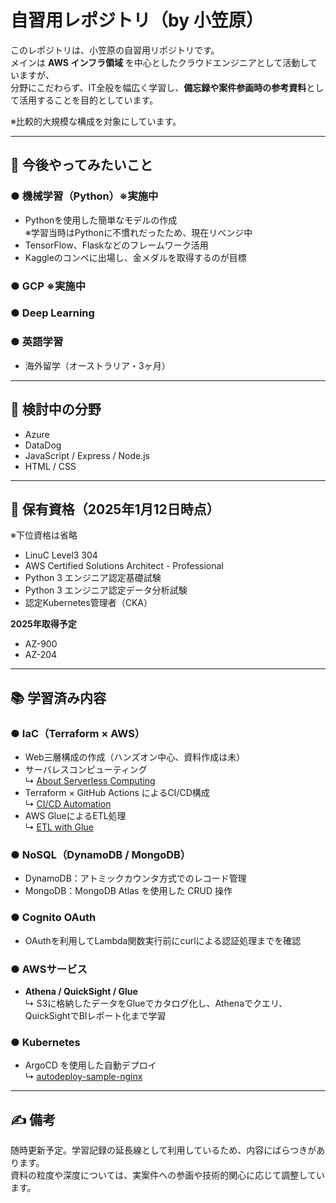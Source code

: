 # 自習用レポジトリ（by 小笠原）

このレポジトリは、小笠原の自習用リポジトリです。  
メインは **AWS インフラ領域** を中心としたクラウドエンジニアとして活動していますが、  
分野にこだわらず、IT全般を幅広く学習し、**備忘録や案件参画時の参考資料**として活用することを目的としています。

※比較的大規模な構成を対象にしています。

---

## 🚀 今後やってみたいこと

### ● 機械学習（Python）※実施中
- Pythonを使用した簡単なモデルの作成  
  ※学習当時はPythonに不慣れだったため、現在リベンジ中
- TensorFlow、Flaskなどのフレームワーク活用
- Kaggleのコンペに出場し、金メダルを取得するのが目標

### ● GCP ※実施中

### ● Deep Learning

### ● 英語学習
- 海外留学（オーストラリア・3ヶ月）

---

## 🤔 検討中の分野

- Azure
- DataDog
- JavaScript / Express / Node.js
- HTML / CSS

---

## 📜 保有資格（2025年1月12日時点）

※下位資格は省略

- LinuC Level3 304  
- AWS Certified Solutions Architect - Professional  
- Python 3 エンジニア認定基礎試験  
- Python 3 エンジニア認定データ分析試験  
- 認定Kubernetes管理者（CKA）

**2025年取得予定**
- AZ-900  
- AZ-204  

---

## 📚 学習済み内容

### ● IaC（Terraform × AWS）
- Web三層構成の作成（ハンズオン中心、資料作成は未）
- サーバレスコンピューティング  
  ↳ [About Serverless Computing](https://github.com/Karasu1t/Self_study_Git/blob/main/IaC(Terrafrom)/ServerlessComputing/README.md)
- Terraform × GitHub Actions によるCI/CD構成  
  ↳ [CI/CD Automation](https://github.com/Karasu1t/Self_study_Git/blob/main/IaC(Terrafrom)/CICDAutomation/README.md)
- AWS GlueによるETL処理  
  ↳ [ETL with Glue](https://github.com/Karasu1t/Self_study_Git/blob/main/IaC(Terrafrom)/ETL/README.md)

### ● NoSQL（DynamoDB / MongoDB）
- DynamoDB：アトミックカウンタ方式でのレコード管理
- MongoDB：MongoDB Atlas を使用した CRUD 操作

### ● Cognito OAuth
- OAuthを利用してLambda関数実行前にcurlによる認証処理までを確認

### ● AWSサービス
- **Athena / QuickSight / Glue**  
  ↳ S3に格納したデータをGlueでカタログ化し、Athenaでクエリ、QuickSightでBIレポート化まで学習

### ● Kubernetes
- ArgoCD を使用した自動デプロイ  
  ↳ [autodeploy-sample-nginx](https://github.com/Karasu1t/autodeploy-sample-nginx)

---

## ✍️ 備考

随時更新予定。学習記録の延長線として利用しているため、内容にばらつきがあります。  
資料の粒度や深度については、実案件への参画や技術的関心に応じて調整しています。

